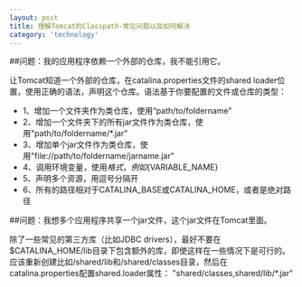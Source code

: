 ```yaml
---
layout: post
title: 理解Tomcat的Classpath-常见问题以及如何解决
category: 'technology'
---
```


##问题：我的应用程序依赖一个外部的仓库，我不能引用它。

让Tomcat知道一个外部的仓库，在catalina.properties文件的shared loader位置，使用正确的语法，声明这个仓库。语法基于你要配置的文件或仓库的类型：
-   1、增加一个文件夹作为类仓库，使用“path/to/foldername”
-   2、增加一个文件夹下的所有jar文件作为类仓库，使用"path/to/foldername/*.jar"
-   3、增加单个jar文件作为类仓库，使用"file://path/to/foldername/jarname.jar"
-   4、调用环境变量，使用${}格式，例如${VARIABLE_NAME}
-   5、声明多个资源，用逗号分隔开
-   6、所有的路径相对于CATALINA_BASE或CATALINA_HOME，或者是绝对路径

##问题：我想多个应用程序共享一个jar文件，这个jar文件在Tomcat里面。

除了一些常见的第三方库（比如JDBC drivers），最好不要在$CATALINA_HOME/lib目录下包含额外的库，即使这样在一些情况下是可行的。应该重新创建比如/shared/lib和/shared/classes目录，然后在catalina.properties配置shared.loader属性：
"shared/classes,shared/lib/*.jar"